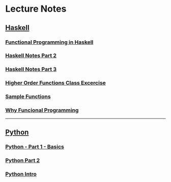 # Lecture Notes


## [Haskell](https://github.com/MarkShinozaki/CPTS355-ProgramLanguageDesign/tree/Lecture-Notes/HASKELL)

### [Functional Programming in Haskell](https://github.com/MarkShinozaki/CPTS355-ProgramLanguageDesign/tree/Lecture-Notes/HASKELL/Functional-Programming-in-Haskell) 


### [Haskell Notes Part 2](https://github.com/MarkShinozaki/CPTS355-ProgramLanguageDesign/tree/Lecture-Notes/HASKELL/Haskell-Notes-Part2)

### [Haskell Notes Part 3](https://github.com/MarkShinozaki/CPTS355-ProgramLanguageDesign/tree/Lecture-Notes/HASKELL/Haskell-Notes-Part3)

### [Higher Order Functions Class Excercise](https://github.com/MarkShinozaki/CPTS355-ProgramLanguageDesign/tree/Lecture-Notes/HASKELL/Higher-Order-Functions-Class-Excercises)

### [Sample Functions](https://github.com/MarkShinozaki/CPTS355-ProgramLanguageDesign/tree/Lecture-Notes/HASKELL/Sample-Functions)

### [Why Funcional Programming](https://github.com/MarkShinozaki/CPTS355-ProgramLanguageDesign/tree/Lecture-Notes/HASKELL/Why-Functional-Programming)


---


## [Python](https://github.com/MarkShinozaki/CPTS355-ProgramLanguageDesign/tree/Lecture-Notes/PYTHON)

### [Python - Part 1 - Basics](https://github.com/MarkShinozaki/CPTS355-ProgramLanguageDesign/tree/Lecture-Notes/PYTHON/Python%20-%20Part1%20-%20Basics)

### [Python Part 2](https://github.com/MarkShinozaki/CPTS355-ProgramLanguageDesign/tree/Lecture-Notes/PYTHON/Python%20-%20Part2)

### [Python Intro](https://github.com/MarkShinozaki/CPTS355-ProgramLanguageDesign/tree/Lecture-Notes/PYTHON/Python%20Intro)








